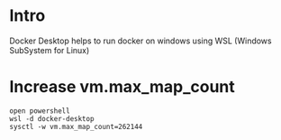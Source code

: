 # Intro
Docker Desktop helps to run docker on windows using WSL (Windows SubSystem for Linux)
# Increase vm.max_map_count 
    open powershell
    wsl -d docker-desktop
    sysctl -w vm.max_map_count=262144